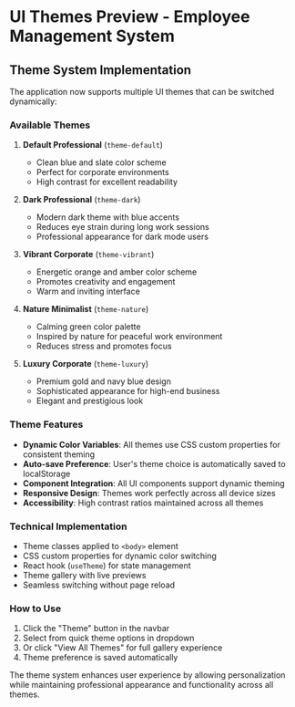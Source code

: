 # UI Themes Preview - Employee Management System

## Theme System Implementation

The application now supports multiple UI themes that can be switched dynamically:

### Available Themes

1. **Default Professional** (`theme-default`)
   - Clean blue and slate color scheme
   - Perfect for corporate environments
   - High contrast for excellent readability

2. **Dark Professional** (`theme-dark`)
   - Modern dark theme with blue accents
   - Reduces eye strain during long work sessions
   - Professional appearance for dark mode users

3. **Vibrant Corporate** (`theme-vibrant`)
   - Energetic orange and amber color scheme
   - Promotes creativity and engagement
   - Warm and inviting interface

4. **Nature Minimalist** (`theme-nature`)
   - Calming green color palette
   - Inspired by nature for peaceful work environment
   - Reduces stress and promotes focus

5. **Luxury Corporate** (`theme-luxury`)
   - Premium gold and navy blue design
   - Sophisticated appearance for high-end business
   - Elegant and prestigious look

### Theme Features

- **Dynamic Color Variables**: All themes use CSS custom properties for consistent theming
- **Auto-save Preference**: User's theme choice is automatically saved to localStorage
- **Component Integration**: All UI components support dynamic theming
- **Responsive Design**: Themes work perfectly across all device sizes
- **Accessibility**: High contrast ratios maintained across all themes

### Technical Implementation

- Theme classes applied to `<body>` element
- CSS custom properties for dynamic color switching
- React hook (`useTheme`) for state management
- Theme gallery with live previews
- Seamless switching without page reload

### How to Use

1. Click the "Theme" button in the navbar
2. Select from quick theme options in dropdown
3. Or click "View All Themes" for full gallery experience
4. Theme preference is saved automatically

The theme system enhances user experience by allowing personalization while maintaining professional appearance and functionality across all themes.